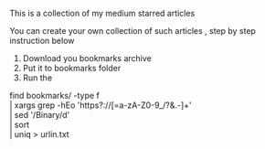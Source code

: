This is a collection of my medium starred articles

You can create your own collection of such articles , step by step instruction below

1. Download you bookmarks archive
2. Put it to bookmarks folder
3. Run the 


find bookmarks/ -type f \
    | xargs grep -hEo 'https?:\/\/[=a-zA-Z0-9\_\/\?\&\.\-]+' \
    | sed '/Binary/d' \
    | sort \
    | uniq > urlin.txt
